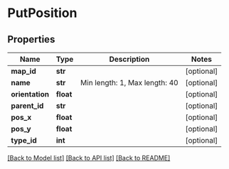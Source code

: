 # PutPosition

## Properties
Name | Type | Description | Notes
------------ | ------------- | ------------- | -------------
**map_id** | **str** |  | [optional] 
**name** | **str** | Min length: 1, Max length: 40 | [optional] 
**orientation** | **float** |  | [optional] 
**parent_id** | **str** |  | [optional] 
**pos_x** | **float** |  | [optional] 
**pos_y** | **float** |  | [optional] 
**type_id** | **int** |  | [optional] 

[[Back to Model list]](../README.md#documentation-for-models) [[Back to API list]](../README.md#documentation-for-api-endpoints) [[Back to README]](../README.md)

